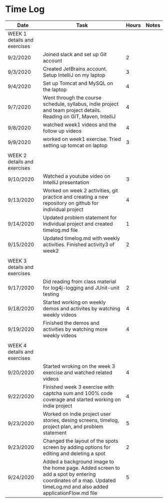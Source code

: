 # Time Log

| Date | Task | Hours | Notes|
|------|------|-------|------|
| WEEK 1 details and exercises  |  | |
| 9/2/2020| Joined slack and set up Git account | 2 | |
| 9/3/2020| Created JetBrains account. Setup IntelliJ on my laptop | 3 | |
| 9/4/2020| Set up Tomcat and MySQL on the laptop | 4 | |
| 9/7/2020| Went through the course schedule, syllabus, indie project and team project details. Reading on GIT, Maven, IntelliJ | 4 | |
| 9/8/2020| watched week1 videos and the follow up videos | 4 | |
| 9/9/2020| worked on week1 exercise. Tried setting up tomcat on laptop | 3 | |
| | |  | |
| WEEK 2 details and exercises |  | |
| 9/10/2020| Watched a youtube video on IntelliJ presentation | 3 | |
| 9/13/2020| Worked on week 2 activities, git practice and creating a new repository on github for individual project | 4 | |
| 9/14/2020| Updated problem statement for individual project and created timelog.md file | 1 | |
| 9/15/2020| Updated timelog.md with weekly activities. Finished activity3 of week2 | 2 | |
| | |  | |
| WEEK 3 details and exercises |  | |
| 9/17/2020| Did reading from class material for log4j-logging and JUnit-unit testing | 2 | |
| 9/18/2020| Started working on weekly demos and activites by watching weekly videos | 4 | |
| 9/19/2020| Finished the demos and activities by watching more weekly videos | 4 | |
| | |  | |
| WEEK 4 details and exercises |  | |
| 9/20/2020| Started wroking on the week 3 exercise and watched related videos | 4  | |
| 9/22/2020| Finished week 3 exercise with captcha sum and 100% code coverage and started working on indie project | 4  | |
| 9/23/2020| Worked on indie project user stories, desing screens, timelog, project plan, and problem statement | 5 | |
| 9/23/2020| Changed the layout of the spots screen by adding options for editing and deleting a spot | 2 | |
| 9/24/2020| Added a background image to the home page. Added screen to add a spot by entering coordinates of a map. Updated timeLog.md and also added applicationFlow.md file | 5 | |


